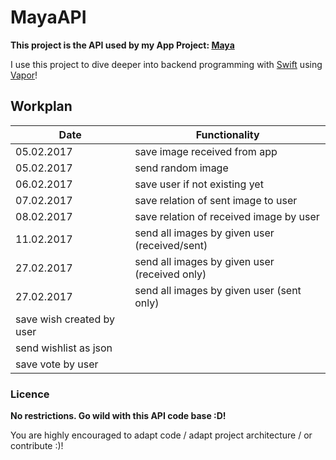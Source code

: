 # MayaAPI

**This project is the API used by my App Project: [Maya](https://github.com/MartinLasek/Maya)**

I use this project to dive deeper into backend programming with [Swift](https://github.com/apple/swift) using [Vapor](https://github.com/vapor/vapor)!

## Workplan

Date | Functionality
--- | ---
05.02.2017 | save image received from app
05.02.2017 | send random image
06.02.2017 | save user if not existing yet
07.02.2017 | save relation of sent image to user
08.02.2017 | save relation of received image by user
11.02.2017 | send all images by given user (received/sent)
27.02.2017 | send all images by given user (received only)
27.02.2017 | send all images by given user (sent only)
 | save wish created by user
 | send wishlist as json
 | save vote by user

### Licence
**No restrictions. Go wild with this API code base :D!**

You are highly encouraged to adapt code / adapt project architecture / or contribute :)!
